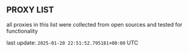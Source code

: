 ## PROXY LIST

all proxies in this list were collected from open sources and tested for functionality

last update: `2025-01-20 22:51:52.795181+00:00` UTC